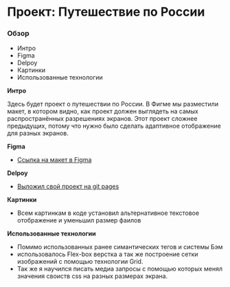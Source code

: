 # Проект: Путешествие по России

### Обзор
* Интро
* Figma
* Delpoy
* Картинки
* Использованные технологии

**Интро**

Здесь будет проект о путешествии по России.
В Фигме мы разместили макет, в котором видно, как проект должен выглядеть на самых распространённых разрешениях экранов.
Этот проект сложнее предыдущих, потому что нужно было сделать адаптивное отображение для разных экранов.

**Figma**

* [Ссылка на макет в Figma](https://www.figma.com/file/5S2WSbEFL6awjVWJ0NWL8Q/Sprint-3_-Russia-_-desktop-mobile?node-id=28503%3A0)

**Delpoy**

* [Выложил свой проект на git pages](https://sawostin-andrej.github.io/russian-travel/)

**Картинки**

* Всем картинкам в коде установил альтернативное текстовое отображение и уменьшил размер фаилов

**Использованные технологии**

* Помимо использованных ранее симантических тегов и системы Бэм
* использовалось Flex-box верстка а так же построение сетки изображений с помощью технологии Grid.
* Так же я научился писать медиа запросы с помощью которых менял значения своиств css на разных размерах экрана.
